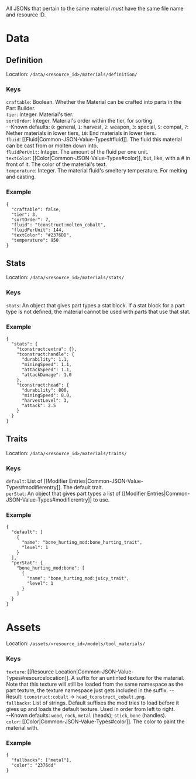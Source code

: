 All JSONs that pertain to the same material *must* have the same file name and resource ID.
# Data
## Definition
Location: `/data/<resource_id>/materials/definition/`

### Keys
`craftable`: Boolean. Whether the Material can be crafted into parts in the Part Builder.  
`tier`: Integer. Material's tier.  
`sortOrder`: Integer. Material's order within the tier, for sorting.  
--Known defaults: `0`: general, `1`: harvest, `2`: weapon, `3`: special, `5`: compat, `7`: Nether materials in lower tiers, `10`: End materials in lower tiers.  
`fluid`: [[Fluid|Common-JSON-Value-Types#fluid]]. The fluid this material can be cast from or molten down into.  
`fluidPerUnit`: Integer. The amount of the fluid per one unit.  
`textColor`: [[Color|Common-JSON-Value-Types#color]], but, like, with a # in front of it. The color of the material's text.  
`temperature`: Integer. The material fluid's smeltery temperature. For melting and casting.  

### Example
    {
      "craftable": false,
      "tier": 3,
      "sortOrder": 7,
      "fluid": "tconstruct:molten_cobalt",
      "fluidPerUnit": 144,
      "textColor": "#2376DD",
      "temperature": 950
    }
## Stats
Location: `/data/<resource_id>/materials/stats/`

### Keys
`stats`: An object that gives part types a stat block. If a stat block for a part type is not defined, the material cannot be used with parts that use that stat.  

### Example
    {
      "stats": {
        "tconstruct:extra": {},
        "tconstruct:handle": {
          "durability": 1.1,
          "miningSpeed": 1.1,
          "attackSpeed": 1.1,
          "attackDamage": 1.0
        },
        "tconstruct:head": {
          "durability": 800,
          "miningSpeed": 8.0,
          "harvestLevel": 3,
          "attack": 2.5
        }
      }
    }

## Traits
Location: `/data/<resource_id>/materials/traits/`  

### Keys
`default`: List of [[Modifier Entries|Common-JSON-Value-Types#modifierentry]]. The default trait.  
`perStat`: An object that gives part types a list of [[Modifier Entries|Common-JSON-Value-Types#modifierentry]] to use.  

### Example
    {
      "default": [
        {
          "name": "bone_hurting_mod:bone_hurting_trait",
          "level": 1
        }
      ],
      "perStat": {
        "bone_hurting_mod:bone": [
          {
            "name": "bone_hurting_mod:juicy_trait",
            "level": 1
          }
        ]
      }
    }

# Assets  
Location: `/assets/<resource_id>/models/tool_materials/`  

### Keys
`texture`: [[Resource Location|Common-JSON-Value-Types#resourcelocation]]. A suffix for an untinted texture for the material. Note that this texture will still be loaded from the same namespace as the part texture, the texture namespace just gets included in the suffix.
--Result: `tconstruct:cobalt` -> `head_tconstruct_cobalt.png`.  
`fallbacks`: List of strings. Default suffixes the mod tries to load before it gives up and loads the default texture. Used in order from left to right.  
--Known defaults: `wood`, `rock`, `metal` (heads); `stick`, `bone` (handles).  
`color`: [[Color|Common-JSON-Value-Types#color]]. The color to paint the material with.

### Example
    {
      "fallbacks": ["metal"],
      "color": "2376dd"
    }